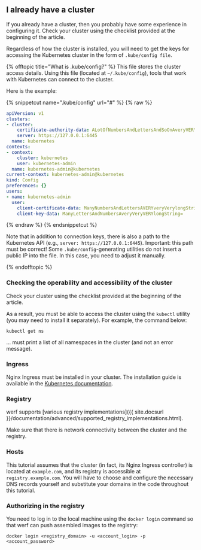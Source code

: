 ## I already have a cluster

If you already have a cluster, then you probably have some experience in configuring it. Check your cluster using the checklist provided at the beginning of the article.

Regardless of how the cluster is installed, you will need to get the keys for accessing the Kubernetes cluster in the form of `.kube/config file`.

<!--  .kube/config -->
{% offtopic title="What is .kube/config?" %}
This file stores the cluster access details. Using this file (located at `~/.kube/config`), tools that work with Kubernetes can connect to the cluster. 

Here is the example:

{% snippetcut name=".kube/config" url="#" %}
{% raw %}
```yaml
apiVersion: v1
clusters:
- cluster:
    certificate-authority-data: ALotOfNumbersAndLettersAndSoOnAveryVERYveryLongStringInBase64=
    server: https://127.0.0.1:6445
  name: kubernetes
contexts:
- context:
    cluster: kubernetes
    user: kubernetes-admin
  name: kubernetes-admin@kubernetes
current-context: kubernetes-admin@kubernetes
kind: Config
preferences: {}
users:
- name: kubernetes-admin
  user:
    client-certificate-data: ManyNumbersAndLettersAVERYveryVerylongString=
    client-key-data: ManyLettersAndNumbersAveryVeryVERYlongString=
```
{% endraw %}
{% endsnippetcut %}

Note that in addition to connection keys, there is also a path to the Kubernetes API (e.g., `server: https://127.0.0.1:6445`). Important: this path must be correct! Some `.kube/config`-generating utilities do not insert a public IP into the file. In this case, you need to adjust it manually.

{% endofftopic %}
<!-- / .kube/config -->

### Checking the operability and accessibility of the cluster

Check your cluster using the checklist provided at the beginning of the article.

As a result, you must be able to access the cluster using the `kubectl` utility (you may need to install it separately). For example, the command below:

```shell
kubectl get ns
```

… must print a list of all namespaces in the cluster (and not an error message).

### Ingress

Nginx Ingress must be installed in your cluster. The installation guide is available in the [Kubernetes documentation](https://kubernetes.github.io/ingress-nginx/deploy/).

### Registry

werf supports [various registry implementations]({{ site.docsurl }}/documentation/advanced/supported_registry_implementations.html).

Make sure that there is network connectivity between the cluster and the registry.

### Hosts

This tutorial assumes that the cluster (in fact, its Nginx Ingress controller) is located at `example.com`, and its registry is accessible at `registry.example.com`. You will have to choose and configure the necessary DNS records yourself and substitute your domains in the code throughout this tutorial.

### Authorizing in the registry

You need to log in to the local machine using the `docker login` command so that werf can push assembled images to the registry:

```shell
docker login <registry_domain> -u <account_login> -p <account_password>
```
